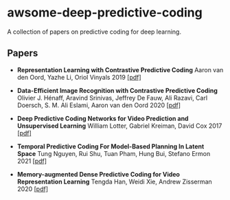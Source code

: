 # awsome-deep-predictive-coding
A collection of papers on predictive coding for deep learning.

## Papers
- **Representation Learning with Contrastive Predictive Coding** Aaron van den Oord, Yazhe Li, Oriol Vinyals 2019 [[pdf]](https://arxiv.org/pdf/1807.03748.pdf)

- **Data-Efficient Image Recognition with Contrastive Predictive Coding** Olivier J. Hénaff, Aravind Srinivas, Jeffrey De Fauw, Ali Razavi, Carl Doersch, S. M. Ali Eslami, Aaron van den Oord 2020 [[pdf]](https://arxiv.org/pdf/1905.09272.pdf)

- **Deep Predictive Coding Networks for Video Prediction and Unsupervised Learning** William Lotter, Gabriel Kreiman, David Cox 2017 [[pdf]](https://arxiv.org/pdf/1605.08104.pdf)

- **Temporal Predictive Coding For Model-Based Planning In Latent Space** Tung Nguyen, Rui Shu, Tuan Pham, Hung Bui, Stefano Ermon 2021 [[pdf]](https://arxiv.org/pdf/2106.07156.pdf)

- **Memory-augmented Dense Predictive Coding for Video Representation Learning** Tengda Han, Weidi Xie, Andrew Zisserman 2020 [[pdf]](https://arxiv.org/pdf/2008.01065.pdf)
